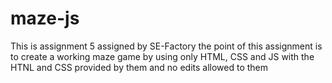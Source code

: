 # maze-js
This is assignment 5 assigned by SE-Factory
the point of this assignment is to create a working maze game by using only HTML, CSS and JS with the HTNL and CSS provided by them and no edits allowed to them
